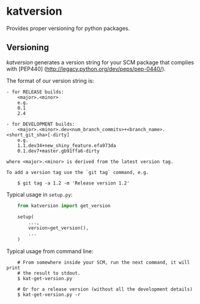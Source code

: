 katversion
==========

Provides proper versioning for python packages.

Versioning
----------
*katversion* generates a version string for your SCM package that complies with
[PEP440] (http://legacy.python.org/dev/peps/pep-0440/).

The format of our version string is:

    - for RELEASE builds:
        <major>.<minor>
        e.g.
        0.1
        2.4

    - for DEVELOPMENT builds:
        <major>.<minor>.dev<num_branch_commits>+<branch_name>.<short_git_sha>[-dirty]
        e.g.
        1.1.dev34+new_shiny_feature.efa973da
        0.1.dev7+master.gb91ffa6-dirty
    
    where <major>.<minor> is derived from the latest version tag.
    
    To add a version tag use the `git tag` command, e.g.
    
        $ git tag -a 1.2 -m 'Release version 1.2'

Typical usage in `setup.py`:

```python
    from katversion import get_version

    setup(
        ...,
        version=get_version(),
        ...
    )
```

Typical usage from command line:

```
    # From somewhere inside your SCM, run the next command, it will print 
    # the result to stdout.
    $ kat-get-version.py
    
    # Or for a release version (without all the development details)
    $ kat-get-version.py -r
```
